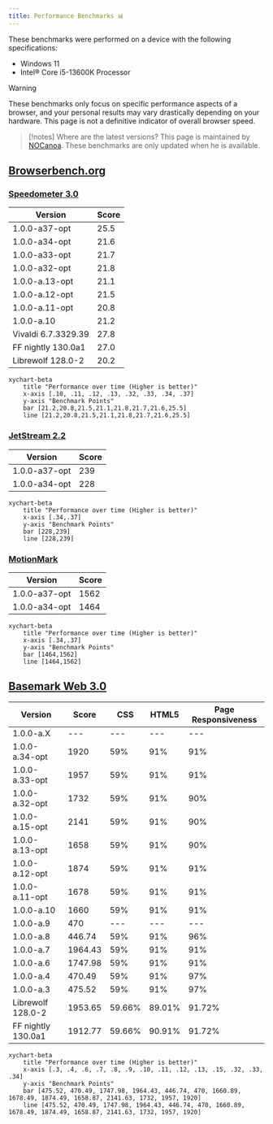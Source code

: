 ```yaml
---
title: Performance Benchmarks 📊
---
```


These benchmarks were performed on a device with the following specifications:
* Windows 11
* Intel® Core i5-13600K Processor

> [!warning]
> These benchmarks only focus on specific performance aspects of a browser, and your personal results may vary drastically depending on your hardware.
> This page is not a definitive indicator of overall browser speed.

> [!notes] Where are the latest versions?
> This page is maintained by [NOCanoa](https://github.com/NOCanoa). These benchmarks are only updated when he is available.

## [Browserbench.org](https://browserbench.org/)

### [Speedometer 3.0](https://browserbench.org/Speedometer3.0/)

| Version | Score |
|-----------|-----|
| 1.0.0-a37-opt | 25.5 |
| 1.0.0-a34-opt | 21.6 |
| 1.0.0-a33-opt | 21.7 |
| 1.0.0-a32-opt | 21.8 |
| 1.0.0-a.13-opt | 21.1   |
| 1.0.0-a.12-opt | 21.5   |
| 1.0.0-a.11-opt | 20.8   |
| 1.0.0-a.10 | 21.2 |
| Vivaldi 6.7.3329.39| 27.8 |
| FF nightly 130.0a1 | 27.0 |
| Librewolf 128.0-2 | 20.2 |

```mermaid
xychart-beta
    title "Performance over time (Higher is better)"
    x-axis [.10, .11, .12, .13, .32, .33, .34, .37]
    y-axis "Benchmark Points"
    bar [21.2,20.8,21.5,21.1,21.8,21.7,21.6,25.5]
    line [21.2,20.8,21.5,21.1,21.8,21.7,21.6,25.5]
```

### [JetStream 2.2](https://browserbench.org/JetStream/)

| Version | Score |
|-----------|-----|
| 1.0.0-a37-opt | 239 |
| 1.0.0-a34-opt | 228 |

```mermaid
xychart-beta
    title "Performance over time (Higher is better)"
    x-axis [.34,.37]
    y-axis "Benchmark Points"
    bar [228,239]
    line [228,239]
```

### [MotionMark](https://browserbench.org/MotionMark1.3.1/)

| Version | Score |
|-----------|-----|
| 1.0.0-a37-opt | 1562 |
| 1.0.0-a34-opt | 1464 |

```mermaid
xychart-beta
    title "Performance over time (Higher is better)"
    x-axis [.34,.37]
    y-axis "Benchmark Points"
    bar [1464,1562]
    line [1464,1562]
```

## [Basemark Web 3.0](https://web.basemark.com/)

| Version   | Score  |CSS | HTML5 | Page Responsiveness |
|-----------|-----|-----|-------|------------------------------|
| 1.0.0-a.X| --- | --- | --- | --- | --- |
| 1.0.0-a.34-opt | 1920 | 59% | 91% | 91% | 76% |
| 1.0.0-a.33-opt | 1957 | 59% | 91% | 91% | 76% |
| 1.0.0-a.32-opt | 1732 | 59% | 91% | 90% | 76% |
| 1.0.0-a.15-opt | 2141 | 59% | 91% | 90% | 76% |
| 1.0.0-a.13-opt | 1658 | 59% | 91% | 90% | 76% |
| 1.0.0-a.12-opt | 1874 | 59% | 91% | 91% | 76% |
| 1.0.0-a.11-opt | 1678 | 59% | 91% | 91% | 76% |
| 1.0.0-a.10 | 1660 | 59% | 91% | 91% | 76% |
| 1.0.0-a.9 | 470 | ---  | --- | ---  | ---  |
| 1.0.0-a.8 | 446.74  | 59% | 91%   | 96%                          |
| 1.0.0-a.7 | 1964.43 | 59% | 91%   | 91%                          |
| 1.0.0-a.6 | 1747.98 | 59% | 91%   | 91%                          |
| 1.0.0-a.4 | 470.49  | 59% | 91%   | 97%                          |
| 1.0.0-a.3 | 475.52  |59% | 91%   | 97%                           |
| Librewolf 128.0-2 | 1953.65 | 59.66% | 89.01%   | 91.72%        |
| FF nightly 130.0a1 | 1912.77 | 59.66% | 90.91%  | 91.72%        |


```mermaid
xychart-beta
    title "Performance over time (Higher is better)"
    x-axis [.3, .4, .6, .7, .8, .9, .10, .11, .12, .13, .15, .32, .33, .34]
    y-axis "Benchmark Points"
    bar [475.52, 470.49, 1747.98, 1964.43, 446.74, 470, 1660.89, 1678.49, 1874.49, 1658.87, 2141.63, 1732, 1957, 1920]
    line [475.52, 470.49, 1747.98, 1964.43, 446.74, 470, 1660.89, 1678.49, 1874.49, 1658.87, 2141.63, 1732, 1957, 1920]
```
